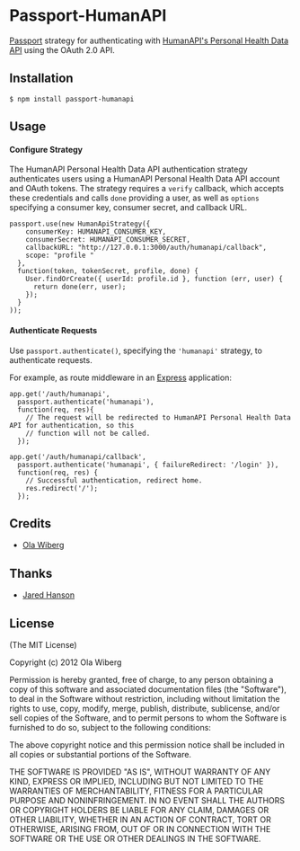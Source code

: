 # Passport-HumanAPI

[Passport](https://github.com/jaredhanson/passport) strategy for authenticating
with [HumanAPI's Personal Health Data API](https://api.humanapi.co) using the OAuth 2.0 API.

## Installation

    $ npm install passport-humanapi

## Usage

#### Configure Strategy

The HumanAPI Personal Health Data API authentication strategy authenticates users using a HumanAPI Personal Health Data API account and
OAuth tokens.  The strategy requires a `verify` callback, which accepts these credentials and calls `done` providing a user, as well as `options` specifying a consumer key, consumer secret, and callback URL.

    passport.use(new HumanApiStrategy({
        consumerKey: HUMANAPI_CONSUMER_KEY,
        consumerSecret: HUMANAPI_CONSUMER_SECRET,
        callbackURL: "http://127.0.0.1:3000/auth/humanapi/callback",
        scope: "profile "
      },
      function(token, tokenSecret, profile, done) {
        User.findOrCreate({ userId: profile.id }, function (err, user) {
          return done(err, user);
        });
      }
    ));

#### Authenticate Requests

Use `passport.authenticate()`, specifying the `'humanapi'` strategy, to
authenticate requests.

For example, as route middleware in an [Express](http://expressjs.com/)
application:

    app.get('/auth/humanapi',
      passport.authenticate('humanapi'),
      function(req, res){
        // The request will be redirected to HumanAPI Personal Health Data API for authentication, so this
        // function will not be called.
      });

    app.get('/auth/humanapi/callback',
      passport.authenticate('humanapi', { failureRedirect: '/login' }),
      function(req, res) {
        // Successful authentication, redirect home.
        res.redirect('/');
      });

## Credits
  - [Ola Wiberg](https://github.com/olawiberg)

## Thanks
  - [Jared Hanson](https://github.com/jaredhanson)

## License

(The MIT License)

Copyright (c) 2012 Ola Wiberg

Permission is hereby granted, free of charge, to any person obtaining a copy of this software and associated documentation files (the "Software"), to deal in the Software without restriction, including without limitation the rights to use, copy, modify, merge, publish, distribute, sublicense, and/or sell copies of the Software, and to permit persons to whom the Software is furnished to do so, subject to the following conditions:

The above copyright notice and this permission notice shall be included in all copies or substantial portions of the Software.

THE SOFTWARE IS PROVIDED "AS IS", WITHOUT WARRANTY OF ANY KIND, EXPRESS OR IMPLIED, INCLUDING BUT NOT LIMITED TO THE WARRANTIES OF MERCHANTABILITY, FITNESS FOR A PARTICULAR PURPOSE AND NONINFRINGEMENT. IN NO EVENT SHALL THE AUTHORS OR COPYRIGHT HOLDERS BE LIABLE FOR ANY CLAIM, DAMAGES OR OTHER LIABILITY, WHETHER IN AN ACTION OF CONTRACT, TORT OR OTHERWISE, ARISING FROM, OUT OF OR IN CONNECTION WITH THE SOFTWARE OR THE USE OR OTHER DEALINGS IN THE SOFTWARE.